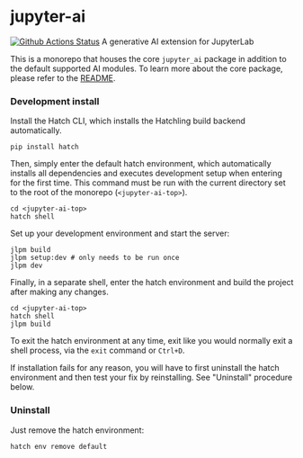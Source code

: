 # jupyter-ai

[![Github Actions Status](https://github.com/jupyterlab/jupyter_ai/workflows/Build/badge.svg)](https://github.com/jupyterlab/jupyter_ai/actions/workflows/build.yml)
A generative AI extension for JupyterLab

This is a monorepo that houses the core `jupyter_ai` package in addition to the
default supported AI modules. To learn more about the core package, please refer
to the [README](packages/jupyter-ai/README.md).

### Development install

Install the Hatch CLI, which installs the Hatchling build backend automatically.

```
pip install hatch
```

Then, simply enter the default hatch environment, which automatically installs
all dependencies and executes development setup when entering for the first
time. This command must be run with the current directory set to the root of the
monorepo (`<jupyter-ai-top>`).

```
cd <jupyter-ai-top>
hatch shell
```

Set up your development environment and start the server:

```
jlpm build
jlpm setup:dev # only needs to be run once
jlpm dev
```

Finally, in a separate shell, enter the hatch environment and build the project
after making any changes.

```
cd <jupyter-ai-top>
hatch shell
jlpm build
```

To exit the hatch environment at any time, exit like you would normally exit a
shell process, via the `exit` command or `Ctrl+D`.

If installation fails for any reason, you will have to first uninstall the hatch
environment and then test your fix by reinstalling. See "Uninstall" procedure
below.

### Uninstall

Just remove the hatch environment:

```
hatch env remove default
```
